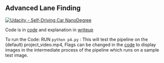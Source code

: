 ## Advanced Lane Finding
[![Udacity - Self-Driving Car NanoDegree](https://s3.amazonaws.com/udacity-sdc/github/shield-carnd.svg)](http://www.udacity.com/drive)

Code is in [code](p4.py) and explanation in [writeup](writeup.md)

To run the Code: RUN `python p4.py` : This will test the pipeline on the (default) project_video.mp4, Flags can be changed in the [code](p4.py) to display images in the intermediate process of the pipeline which runs on a sample test image.  
